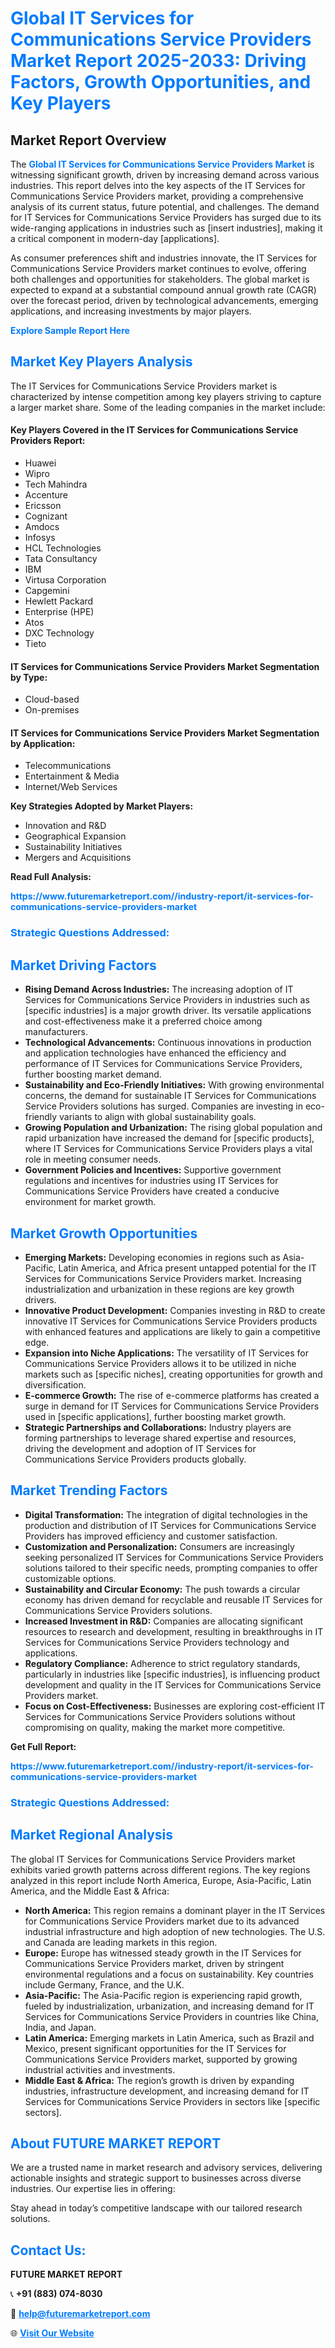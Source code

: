 <h1 style="color: #007BFF;">Global IT Services for Communications Service Providers Market Report 2025-2033: Driving Factors, Growth Opportunities, and Key Players</h1>

<section id="overview">
<h2>Market Report Overview</h2>
<p>The <a href="https://www.futuremarketreport.com//industry-report/it-services-for-communications-service-providers-market" style="color: #007BFF; text-decoration: none;"><strong>Global IT Services for Communications Service Providers Market</strong></a> is witnessing significant growth, driven by increasing demand across various industries. This report delves into the key aspects of the IT Services for Communications Service Providers market, providing a comprehensive analysis of its current status, future potential, and challenges. The demand for IT Services for Communications Service Providers has surged due to its wide-ranging applications in industries such as [insert industries], making it a critical component in modern-day [applications].</p>
<p>As consumer preferences shift and industries innovate, the IT Services for Communications Service Providers market continues to evolve, offering both challenges and opportunities for stakeholders. The global market is expected to expand at a substantial compound annual growth rate (CAGR) over the forecast period, driven by technological advancements, emerging applications, and increasing investments by major players.</p>
</section>

<section id="overview">
<p><a href="https://www.futuremarketreport.com//request-sample/reportId=47623" style="color: #007BFF; text-decoration: none;"><strong>Explore Sample Report Here</strong></a></p>
</section>

<section id="key-players">
<h2 style="color: #007BFF;">Market Key Players Analysis</h2>
<p>The IT Services for Communications Service Providers market is characterized by intense competition among key players striving to capture a larger market share. Some of the leading companies in the market include:</p>
<h4>Key Players Covered in the IT Services for Communications Service Providers Report:</h4>
<ul><li>Huawei</li><li>Wipro</li><li>Tech Mahindra</li><li>Accenture</li><li>Ericsson</li><li>Cognizant</li><li>Amdocs</li><li>Infosys</li><li>HCL Technologies</li><li>Tata Consultancy</li><li>IBM</li><li>Virtusa Corporation</li><li>Capgemini</li><li>Hewlett Packard</li><li>Enterprise (HPE)</li><li>Atos</li><li>DXC Technology</li><li>Tieto</li></ul>
<h4>IT Services for Communications Service Providers Market Segmentation by Type:</h4>
<ul><li>Cloud-based</li><li>On-premises</li></ul>

<h4>IT Services for Communications Service Providers Market Segmentation by Application:</h4>
<ul><li>Telecommunications</li><li>Entertainment &amp; Media</li><li>Internet/Web Services</li></ul>
<p><strong>Key Strategies Adopted by Market Players:</strong></p>
<ul>
<li>Innovation and R&D</li>
<li>Geographical Expansion</li>
<li>Sustainability Initiatives</li>
<li>Mergers and Acquisitions</li>
</ul>
</section>

<section>
<p><strong>Read Full Analysis: </strong></p><a href="https://www.futuremarketreport.com//industry-report/it-services-for-communications-service-providers-market" style="color: #007BFF; text-decoration: none;"><strong>https://www.futuremarketreport.com//industry-report/it-services-for-communications-service-providers-market</strong></a>
<h3 style="color: #007BFF;">Strategic Questions Addressed:</h3>
</section>

<section id="driving-factors">
<h2 style="color: #007BFF;">Market Driving Factors</h2>
<ul>
<li><strong>Rising Demand Across Industries:</strong> The increasing adoption of IT Services for Communications Service Providers in industries such as [specific industries] is a major growth driver. Its versatile applications and cost-effectiveness make it a preferred choice among manufacturers.</li>
<li><strong>Technological Advancements:</strong> Continuous innovations in production and application technologies have enhanced the efficiency and performance of IT Services for Communications Service Providers, further boosting market demand.</li>
<li><strong>Sustainability and Eco-Friendly Initiatives:</strong> With growing environmental concerns, the demand for sustainable IT Services for Communications Service Providers solutions has surged. Companies are investing in eco-friendly variants to align with global sustainability goals.</li>
<li><strong>Growing Population and Urbanization:</strong> The rising global population and rapid urbanization have increased the demand for [specific products], where IT Services for Communications Service Providers plays a vital role in meeting consumer needs.</li>
<li><strong>Government Policies and Incentives:</strong> Supportive government regulations and incentives for industries using IT Services for Communications Service Providers have created a conducive environment for market growth.</li>
</ul>
</section>

<section id="growth-opportunities">
<h2 style="color: #007BFF;">Market Growth Opportunities</h2>
<ul>
<li><strong>Emerging Markets:</strong> Developing economies in regions such as Asia-Pacific, Latin America, and Africa present untapped potential for the IT Services for Communications Service Providers market. Increasing industrialization and urbanization in these regions are key growth drivers.</li>
<li><strong>Innovative Product Development:</strong> Companies investing in R&D to create innovative IT Services for Communications Service Providers products with enhanced features and applications are likely to gain a competitive edge.</li>
<li><strong>Expansion into Niche Applications:</strong> The versatility of IT Services for Communications Service Providers allows it to be utilized in niche markets such as [specific niches], creating opportunities for growth and diversification.</li>
<li><strong>E-commerce Growth:</strong> The rise of e-commerce platforms has created a surge in demand for IT Services for Communications Service Providers used in [specific applications], further boosting market growth.</li>
<li><strong>Strategic Partnerships and Collaborations:</strong> Industry players are forming partnerships to leverage shared expertise and resources, driving the development and adoption of IT Services for Communications Service Providers products globally.</li>
</ul>
</section>

<section id="trending-factors">
<h2 style="color: #007BFF;">Market Trending Factors</h2>
<ul>
<li><strong>Digital Transformation:</strong> The integration of digital technologies in the production and distribution of IT Services for Communications Service Providers has improved efficiency and customer satisfaction.</li>
<li><strong>Customization and Personalization:</strong> Consumers are increasingly seeking personalized IT Services for Communications Service Providers solutions tailored to their specific needs, prompting companies to offer customizable options.</li>
<li><strong>Sustainability and Circular Economy:</strong> The push towards a circular economy has driven demand for recyclable and reusable IT Services for Communications Service Providers solutions.</li>
<li><strong>Increased Investment in R&D:</strong> Companies are allocating significant resources to research and development, resulting in breakthroughs in IT Services for Communications Service Providers technology and applications.</li>
<li><strong>Regulatory Compliance:</strong> Adherence to strict regulatory standards, particularly in industries like [specific industries], is influencing product development and quality in the IT Services for Communications Service Providers market.</li>
<li><strong>Focus on Cost-Effectiveness:</strong> Businesses are exploring cost-efficient IT Services for Communications Service Providers solutions without compromising on quality, making the market more competitive.</li>
</ul>
</section>

<section>
<p><strong>Get Full Report: </strong></p><a href="https://www.futuremarketreport.com//industry-report/it-services-for-communications-service-providers-market" style="color: #007BFF; text-decoration: none;"><strong>https://www.futuremarketreport.com//industry-report/it-services-for-communications-service-providers-market</strong></a>
<h3 style="color: #007BFF;">Strategic Questions Addressed:</h3>
</section>


<section id="regional-analysis">
<h2 style="color: #007BFF;">Market Regional Analysis</h2>
<p>The global IT Services for Communications Service Providers market exhibits varied growth patterns across different regions. The key regions analyzed in this report include North America, Europe, Asia-Pacific, Latin America, and the Middle East & Africa:</p>
<ul>
<li><strong>North America:</strong> This region remains a dominant player in the IT Services for Communications Service Providers market due to its advanced industrial infrastructure and high adoption of new technologies. The U.S. and Canada are leading markets in this region.</li>
<li><strong>Europe:</strong> Europe has witnessed steady growth in the IT Services for Communications Service Providers market, driven by stringent environmental regulations and a focus on sustainability. Key countries include Germany, France, and the U.K.</li>
<li><strong>Asia-Pacific:</strong> The Asia-Pacific region is experiencing rapid growth, fueled by industrialization, urbanization, and increasing demand for IT Services for Communications Service Providers in countries like China, India, and Japan.</li>
<li><strong>Latin America:</strong> Emerging markets in Latin America, such as Brazil and Mexico, present significant opportunities for the IT Services for Communications Service Providers market, supported by growing industrial activities and investments.</li>
<li><strong>Middle East & Africa:</strong> The region’s growth is driven by expanding industries, infrastructure development, and increasing demand for IT Services for Communications Service Providers in sectors like [specific sectors].</li>
</ul>
</section>

<footer>
<h2 style="color: #007BFF;">About FUTURE MARKET REPORT</h2>
<p>We are a trusted name in market research and advisory services, delivering actionable insights and strategic support to businesses across diverse industries. Our expertise lies in offering:</p>

<p>Stay ahead in today’s competitive landscape with our tailored research solutions.</p>

<h2 style="color: #007BFF;">Contact Us:</h2>
<p><strong>FUTURE MARKET REPORT</strong></p>
<p>📞 <strong>+91 (883) 074-8030</strong></p>
<p>📧 <strong><a href="mailto:help@futuremarketreport.com" style="color: #007BFF;">help@futuremarketreport.com</a></strong></p>
<p>🌐 <strong><a href="https://www.futuremarketreport.com/" style="color: #007BFF;">Visit Our Website</a></strong></p>
</footer>